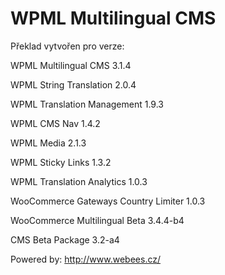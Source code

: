 WPML Multilingual CMS
====

Překlad vytvořen pro verze:

WPML Multilingual CMS 3.1.4

WPML String Translation 2.0.4

WPML Translation Management 1.9.3

WPML CMS Nav 1.4.2

WPML Media 2.1.3

WPML Sticky Links 1.3.2

WPML Translation Analytics 1.0.3

WooCommerce Gateways Country Limiter 1.0.3

WooCommerce Multilingual Beta 3.4.4-b4

CMS Beta Package 3.2-a4

Powered by: http://www.webees.cz/
